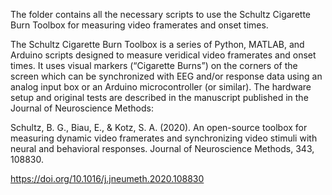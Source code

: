 The folder contains all the necessary scripts to use the Schultz Cigarette Burn Toolbox for measuring video framerates and onset times.

The Schultz Cigarette Burn Toolbox is a series of Python, MATLAB, and Arduino scripts designed to measure veridical video framerates and onset times. It uses visual markers (“Cigarette Burns”) on the corners of the screen which can be synchronized with EEG and/or response data using an analog input box or an Arduino microcontroller (or similar). The hardware setup and original tests are described in the manuscript published in the Journal of Neuroscience Methods:

Schultz, B. G., Biau, E., & Kotz, S. A. (2020). An open-source toolbox for measuring dynamic video framerates and synchronizing video stimuli with neural and behavioral responses. Journal of Neuroscience Methods, 343, 108830.

https://doi.org/10.1016/j.jneumeth.2020.108830
